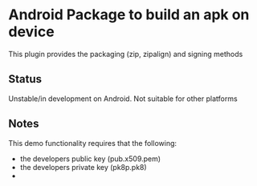 # Android Package to build an apk on device

This plugin provides the packaging (zip, zipalign) and signing methods

## Status

Unstable/in development on Android. 
Not suitable for other platforms

## Notes

This demo functionality requires that the following:
* the developers public key (pub.x509.pem)
* the developers private key (pk8p.pk8)
* 



